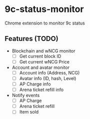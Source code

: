 # 9c-status-monitor
Chrome extension to monitor 9c status

## Features (TODO)
- Blockchain and wNCG monitor
    -[ ] Get current block ID
    -[ ] Get current wNCG Price
- Account and avatar monitor
    -[ ] Account info (Address, NCG)
    -[ ] Avatar info (ID, hash, Level)
    -[ ] AP Charge info
    -[ ] Arena ticket refill info
- Notify events
    -[ ] AP Charge
    -[ ] Arena ticket refill
    -[ ] Item sold
